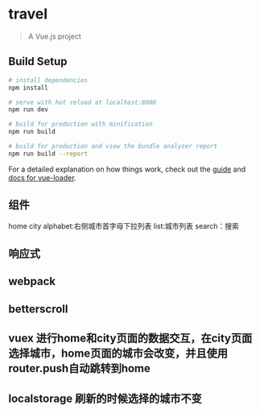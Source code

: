 # travel

> A Vue.js project

## Build Setup

``` bash
# install dependencies
npm install

# serve with hot reload at localhost:8080
npm run dev

# build for production with minification
npm run build

# build for production and view the bundle analyzer report
npm run build --report
```

For a detailed explanation on how things work, check out the [guide](http://vuejs-templates.github.io/webpack/) and [docs for vue-loader](http://vuejs.github.io/vue-loader).

## 组件
home city alphabet:右侧城市首字母下拉列表 list:城市列表 search：搜索
## 响应式
## webpack
## betterscroll
## vuex 进行home和city页面的数据交互，在city页面选择城市，home页面的城市会改变，并且使用router.push自动跳转到home
## localstorage  刷新的时候选择的城市不变